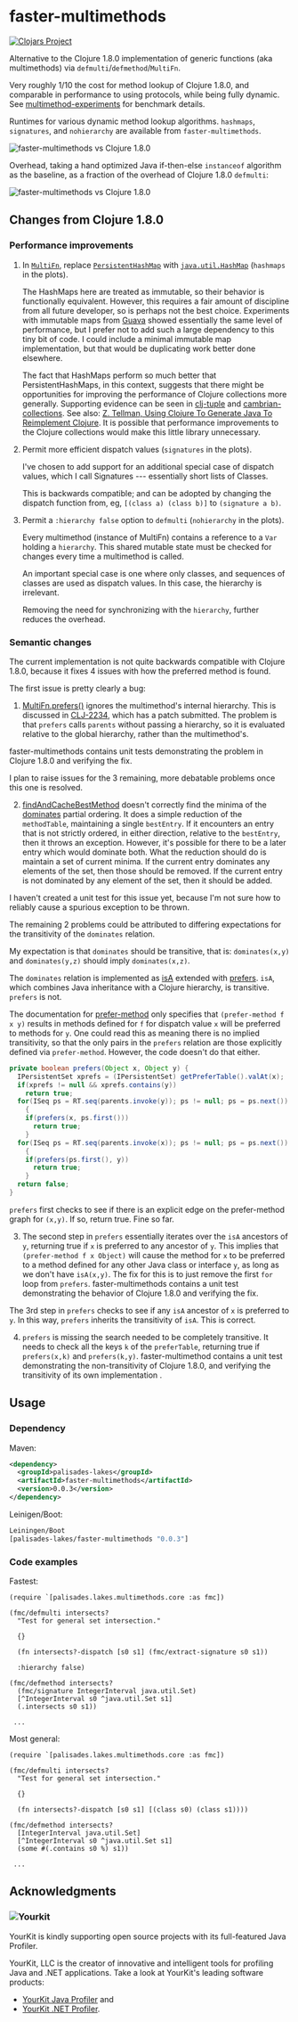 # faster-multimethods 

[![Clojars Project](https://img.shields.io/clojars/v/palisades-lakes/faster-multimethods.svg)](https://clojars.org/palisades-lakes/faster-multimethods)

Alternative to the 
Clojure 1.8.0 implementation of generic functions (aka multimethods)
via  `defmulti`/`defmethod`/`MultiFn`.

Very roughly 1/10 the cost for method lookup of Clojure 1.8.0,
and comparable in performance to using protocols, while being
fully dynamic.
See 
[multimethod-experiments](https://github.com/palisades-lakes/multimethod-experiments)
for benchmark details.

Runtimes for various dynamic method lookup algorithms. 
`hashmaps`, `signatures`, and `nohierarchy` are available from
`faster-multimethods`.

![faster-multimethods vs Clojure 1.8.0](docs/figs/dynamic-multi.quantiles.png)

Overhead, taking a hand optimized Java if-then-else `instanceof`
algorithm as the baseline, as a fraction of the overhead of
Clojure 1.8.0 `defmulti`:

![faster-multimethods vs Clojure 1.8.0](docs/figs/dynamic-multi-overhead.quantiles.png)

## Changes from Clojure 1.8.0

### Performance improvements

1. In
[`MultiFn`](https://github.com/clojure/clojure/blob/master/src/jvm/clojure/lang/MultiFn.java),
replace 
[`PersistentHashMap`](https://github.com/clojure/clojure/blob/master/src/jvm/clojure/lang/PersistentHashMap.java)
with 
[`java.util.HashMap`](https://docs.oracle.com/javase/8/docs/api/java/util/HashMap.html)
(`hashmaps` in the plots).

    The HashMaps here are treated as immutable, so their behavior
is functionally equivalent. 
However, this requires a fair amount of discipline from all
future developer, so is perhaps not the best choice.
Experiments with immutable
maps from [Guava](https://github.com/google/guava) showed 
essentially the same level of performance, but I prefer not to add
such a large dependency to this tiny bit of code.
I could include a minimal immutable map implementation, but that 
would be duplicating work better done elsewhere.

    The fact that HashMaps perform so much better that PersistentHashMaps,
in this context, suggests that there might be opportunities for
improving the performance of Clojure collections more generally.
Supporting evidence can be seen in
[clj-tuple](https://github.com/ztellman/clj-tuple)
and 
[cambrian-collections](https://github.com/ztellman/cambrian-collections).
See also:
[Z. Tellman, Using Clojure To Generate Java To Reimplement Clojure](https://www.factual.com/blog/using-clojure-to-generate-java-to-reimplement-clojure). 
It is possible that performance improvements to the
Clojure collections would make this little library unnecessary.

2. Permit more efficient dispatch values (`signatures` in the plots).

    I've chosen to add support for an additional special case of
    dispatch values,
    which I call Signatures --- essentially short lists of Classes.
    
    This is backwards compatible; and can be adopted by changing
    the dispatch function from, eg, `[(class a) (class b)]` to
    `(signature a b)`.
    
3. Permit a `:hierarchy false` option to `defmulti`
(`nohierarchy` in the plots).

    Every multimethod (instance of MultiFn) contains a reference
    to a `Var` holding a `hierarchy`. This shared mutable state must
    be checked for changes every time a multimethod is called.
    
    An important special case is one where only classes,
    and sequences of classes
    are used as dispatch values. In this case, the hierarchy
    is irrelevant. 
    
    Removing the need for synchronizing with the `hierarchy`,
    further reduces the overhead.
    
### Semantic changes

The current implementation is not quite backwards compatible with 
Clojure 1.8.0, because it fixes 4 issues with how the preferred
method is found.

The first issue is pretty clearly a bug:

1. [MultiFn.prefers()](https://github.com/clojure/clojure/blob/clojure-1.8.0/src/jvm/clojure/lang/MultiFn.java#L105)
ignores the multimethod's internal hierarchy.
This is discussed in 
[CLJ-2234](https://dev.clojure.org/jira/browse/CLJ-2234),
which has a patch submitted.
The problem is that ```prefers``` calls ```parents```
without passing a hierarchy, so it is evaluated relative to the
global hierarchy, rather than the multimethod's.

faster-multimethods contains unit tests demonstrating the
problem in Clojure 1.8.0 and verifying the fix.

I plan to raise issues for the 3 remaining, more debatable problems
once this one is resolved.

2. [findAndCacheBestMethod](https://github.com/clojure/clojure/blob/clojure-1.8.0/src/jvm/clojure/lang/MultiFn.java#L161)
doesn't correctly find the minima of the 
[dominates](https://github.com/clojure/clojure/blob/clojure-1.8.0/src/jvm/clojure/lang/MultiFn.java#L126)
partial ordering.
It does a simple reduction of the ```methodTable```, 
maintaining a single ```bestEntry```.
If it encounters an entry that is not strictly ordered, 
in either direction,
relative to the ```bestEntry```, then it throws an exception.
However, it's possible for there to be a later entry which
would dominate both.
What the reduction should do is maintain a set of current minima.
If the current entry dominates any elements of the set, then those 
should be removed.
If the current entry is not dominated by any element of the set,
then it should be added.

I haven't created a unit test for this issue yet, because I'm not sure 
how to reliably cause a spurious exception to be thrown.

The remaining 2 problems could be attributed to differing expectations
for the transitivity of the ```dominates``` relation.

My expectation is that ```dominates``` should be transitive, that is:
```dominates(x,y)``` and ```dominates(y,z)``` should imply
```dominates(x,z)```.

The ```dominates``` relation is implemented as 
[isA](https://github.com/clojure/clojure/blob/clojure-1.8.0/src/jvm/clojure/lang/MultiFn.java#L122)
extended with
[prefers](https://github.com/clojure/clojure/blob/clojure-1.8.0/src/jvm/clojure/lang/MultiFn.java#L105).
```isA```, which combines Java inheritance with a Clojure hierarchy,
is transitive.
```prefers``` is not.

The documentation for 
[prefer-method](https://clojure.github.io/clojure/clojure.core-api.html#clojure.core/prefer-method)
only specifies that ```(prefer-method f x y)``` results in methods
defined for ```f``` for dispatch value ```x``` will be preferred
to methods for ```y```.
One could read this as meaning there is no implied transitivity,
so that the only pairs in the ```prefers``` relation are those
explicitly defined via ```prefer-method```.
However, the code doesn't do that either.

```Java
private boolean prefers(Object x, Object y) {
  IPersistentSet xprefs = (IPersistentSet) getPreferTable().valAt(x);
  if(xprefs != null && xprefs.contains(y))
    return true;
  for(ISeq ps = RT.seq(parents.invoke(y)); ps != null; ps = ps.next())
    {
    if(prefers(x, ps.first()))
      return true;
    }
  for(ISeq ps = RT.seq(parents.invoke(x)); ps != null; ps = ps.next())
    {
    if(prefers(ps.first(), y))
      return true;
    }
  return false;
}
```

```prefers``` first checks to see if there is an explicit edge on the
prefer-method graph for ```(x,y)```. If so, return true.
Fine so far.

3. The second step in ```prefers``` essentially iterates over the
```isA``` ancestors of ```y```, returning true if ```x``` 
is preferred to any ancestor of ```y```. 
This implies that ```(prefer-method f x Object)``` will cause the
method for ```x``` to be preferred to a method defined for any other
Java class or interface ```y```, as long as we don't have ```isA(x,y)```.
The fix for this is to just remove the first ```for``` loop from 
```prefers```. faster-multimethods contains a unit test demonstrating
the behavior of Clojure 1.8.0 and verifying the fix.

The 3rd step in ```prefers``` checks to see if any ```isA```
ancestor of ```x``` is preferred to ```y```. In this way, ```prefers```
inherits the transitivity of ```isA```. This is correct.

4. ```prefers``` is missing the search needed to be completely transitive.
It needs to check all the keys ```k``` of the ```preferTable```,
returning true if ```prefers(x,k)``` and ```prefers(k,y)```.
faster-multimethod contains a unit test demonstrating
the non-transitivity of Clojure 1.8.0, and verifying the transitivity
of its own implementation
. 
## Usage

### Dependency 

Maven:

```xml
<dependency>
  <groupId>palisades-lakes</groupId>
  <artifactId>faster-multimethods</artifactId>
  <version>0.0.3</version>
</dependency>
```

Leinigen/Boot:
```clojure
Leiningen/Boot
[palisades-lakes/faster-multimethods "0.0.3"]
```

### Code examples

Fastest:

```
(require `[palisades.lakes.multimethods.core :as fmc])

(fmc/defmulti intersects?
  "Test for general set intersection."
  
  {}  
  
  (fn intersects?-dispatch [s0 s1] (fmc/extract-signature s0 s1))
  
  :hierarchy false)
  
(fmc/defmethod intersects? 
  (fmc/signature IntegerInterval java.util.Set)
  [^IntegerInterval s0 ^java.util.Set s1]
  (.intersects s0 s1))
  
 ...
 ``` 
  
Most general:

```
(require `[palisades.lakes.multimethods.core :as fmc])

(fmc/defmulti intersects?
  "Test for general set intersection."
  
  {}  
  
  (fn intersects?-dispatch [s0 s1] [(class s0) (class s1))))
  
(fmc/defmethod intersects? 
  [IntegerInterval java.util.Set]
  [^IntegerInterval s0 ^java.util.Set s1]
  (some #(.contains s0 %) s1))
  
 ...
 ``` 
  
## Acknowledgments

### ![Yourkit](https://www.yourkit.com/images/yklogo.png)

YourKit is kindly supporting open source projects with its full-featured Java
Profiler.

YourKit, LLC is the creator of innovative and intelligent tools for profiling
Java and .NET applications. Take a look at YourKit's leading software products:

* <a href="http://www.yourkit.com/java/profiler/index.jsp">YourKit Java Profiler</a> and
* <a href="http://www.yourkit.com/.net/profiler/index.jsp">YourKit .NET Profiler</a>.





